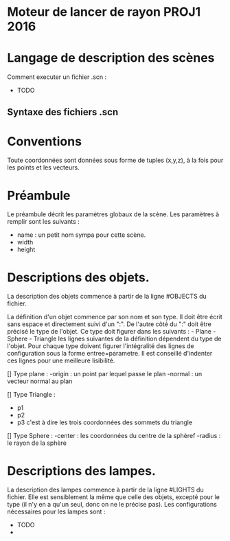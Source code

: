 ﻿# Moteur de lancer de rayon PROJ1 2016
# Langage de description des scènes

Comment executer un fichier .scn :
- TODO

## Syntaxe des fichiers .scn

# Conventions
Toute coordonnées sont données sous forme de tuples (x,y,z), à la fois pour les points et les vecteurs.

# Préambule
  Le préambule décrit les paramètres globaux de la scène. Les paramètres à remplir sont les suivants :
  - name : un petit nom sympa pour cette scène.
  - width
  - height

# Descriptions des objets.

La description des objets commence à partir de la ligne #OBJECTS du fichier.

La définition d'un objet commence par son nom et son type. Il doit être écrit sans espace et directement suivi d'un ":". De l'autre côté du ":" doit être précisé le type de l'objet. Ce type doit figurer dans les suivants :
    - Plane
    - Sphere
    - Triangle
les lignes suivantes de la définition dépendent du type de l'objet. Pour chaque type doivent figurer l'intégralité des lignes de configuration sous la forme
entree=parametre. Il est conseillé d'indenter ces lignes pour une meilleure lisibilité.

[] Type plane :
  -origin : un point par lequel passe le plan
  -normal : un vecteur normal au plan

[] Type Triangle :
  - p1
  - p2
  - p3
  c'est à dire les trois coordonnées des sommets du triangle

[] Type Sphere :
  -center : les coordonnées du centre de la sphèref
  -radius : le rayon de la sphère


# Descriptions des lampes.
La description des lampes commence à partir de la ligne #LIGHTS du fichier.
Elle est sensiblement la même que celle des objets, excepté pour le type (il n'y en a qu'un seul, donc on ne le précise pas). Les configurations nécessaires pour les lampes sont :
- TODO
-
